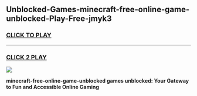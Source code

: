 
## Unblocked-Games-minecraft-free-online-game-unblocked-Play-Free-jmyk3
<h3>
<a href="https://premium76.site?title=minecraft-free-online-game-unblocked&ref=23A">CLICK TO PLAY</a></h3>
<hr>

<h3>
<a href="https://premium76.site?title=minecraft-free-online-game-unblocked&ref=23A">CLICK 2 PLAY</a>
  
</h3>

<a href="https://premium76.site?title=minecraft-free-online-game-unblocked&ref=23A"><img src="https://clearcache.store/games.png"></a>


**minecraft-free-online-game-unblocked games unblocked: Your Gateway to Fun and Accessible Online Gaming**

